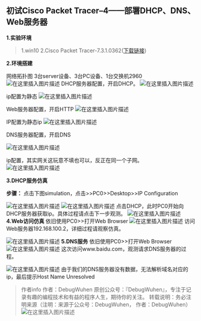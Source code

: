 ## 初试Cisco Packet Tracer–4——部署DHCP、DNS、Web服务器

**1.实验环境**
>1.win10
>2.Cisco Packet Tracer-7.3.1.0362([下载链接](https://www.netacad.com/zh-hans/courses/packet-tracer/introduction-packet-tracer))

**2.环境搭建**

网络拓扑图
3台server设备、3台PC设备、1台交换机2960
![在这里插入图片描述](https://img-blog.csdnimg.cn/2020122601184256.png?x-oss-process=image/watermark,type_ZmFuZ3poZW5naGVpdGk,shadow_10,text_aHR0cHM6Ly9ibG9nLmNzZG4ubmV0L3FxXzQzOTM4MDUy,size_16,color_FFFFFF,t_70)
DHCP服务器配置，开启DHCP。
![在这里插入图片描述](https://img-blog.csdnimg.cn/20201226023254957.png?x-oss-process=image/watermark,type_ZmFuZ3poZW5naGVpdGk,shadow_10,text_aHR0cHM6Ly9ibG9nLmNzZG4ubmV0L3FxXzQzOTM4MDUy,size_16,color_FFFFFF,t_70)

ip配置为静态
![在这里插入图片描述](https://img-blog.csdnimg.cn/20201226012558620.png?x-oss-process=image/watermark,type_ZmFuZ3poZW5naGVpdGk,shadow_10,text_aHR0cHM6Ly9ibG9nLmNzZG4ubmV0L3FxXzQzOTM4MDUy,size_16,color_FFFFFF,t_70)

Web服务器配置，开启HTTP
![在这里插入图片描述](https://img-blog.csdnimg.cn/20201226012701725.png?x-oss-process=image/watermark,type_ZmFuZ3poZW5naGVpdGk,shadow_10,text_aHR0cHM6Ly9ibG9nLmNzZG4ubmV0L3FxXzQzOTM4MDUy,size_16,color_FFFFFF,t_70)

IP配置为静态ip
![在这里插入图片描述](https://img-blog.csdnimg.cn/20201226023609271.png?x-oss-process=image/watermark,type_ZmFuZ3poZW5naGVpdGk,shadow_10,text_aHR0cHM6Ly9ibG9nLmNzZG4ubmV0L3FxXzQzOTM4MDUy,size_16,color_FFFFFF,t_70)


DNS服务器配置，开启DNS


![在这里插入图片描述](https://img-blog.csdnimg.cn/20201226023749894.png?x-oss-process=image/watermark,type_ZmFuZ3poZW5naGVpdGk,shadow_10,text_aHR0cHM6Ly9ibG9nLmNzZG4ubmV0L3FxXzQzOTM4MDUy,size_16,color_FFFFFF,t_70)

ip配置，其实网关这玩意不填也可以，反正在同一个子网。
![在这里插入图片描述](https://img-blog.csdnimg.cn/20201226023711325.png?x-oss-process=image/watermark,type_ZmFuZ3poZW5naGVpdGk,shadow_10,text_aHR0cHM6Ly9ibG9nLmNzZG4ubmV0L3FxXzQzOTM4MDUy,size_16,color_FFFFFF,t_70)

**3.DHCP服务仿真**

**步骤：** 点击下图simulation，点击>>PC0>>Desktop>>IP Configuration

![在这里插入图片描述](https://img-blog.csdnimg.cn/20201226013400881.png)
![在这里插入图片描述](https://img-blog.csdnimg.cn/20201226013654113.png?x-oss-process=image/watermark,type_ZmFuZ3poZW5naGVpdGk,shadow_10,text_aHR0cHM6Ly9ibG9nLmNzZG4ubmV0L3FxXzQzOTM4MDUy,size_16,color_FFFFFF,t_70)
点击DHCP，此时PC0开始向DHCP服务器获取ip。具体过程请点击下一步观测。
![在这里插入图片描述](https://img-blog.csdnimg.cn/20201226013741957.png?x-oss-process=image/watermark,type_ZmFuZ3poZW5naGVpdGk,shadow_10,text_aHR0cHM6Ly9ibG9nLmNzZG4ubmV0L3FxXzQzOTM4MDUy,size_16,color_FFFFFF,t_70)
**4.Web访问仿真**
依旧使用PC0>>打开Web Browser
![在这里插入图片描述](https://img-blog.csdnimg.cn/2020122601510021.png?x-oss-process=image/watermark,type_ZmFuZ3poZW5naGVpdGk,shadow_10,text_aHR0cHM6Ly9ibG9nLmNzZG4ubmV0L3FxXzQzOTM4MDUy,size_16,color_FFFFFF,t_70)
访问Web服务器192.168.100.2，详细过程请观察仿真。

![在这里插入图片描述](https://img-blog.csdnimg.cn/20201226023955460.png?x-oss-process=image/watermark,type_ZmFuZ3poZW5naGVpdGk,shadow_10,text_aHR0cHM6Ly9ibG9nLmNzZG4ubmV0L3FxXzQzOTM4MDUy,size_16,color_FFFFFF,t_70)
**5.DNS服务**
依旧使用PC0>>打开Web Browser
![在这里插入图片描述](https://img-blog.csdnimg.cn/2020122601510021.png?x-oss-process=image/watermark,type_ZmFuZ3poZW5naGVpdGk,shadow_10,text_aHR0cHM6Ly9ibG9nLmNzZG4ubmV0L3FxXzQzOTM4MDUy,size_16,color_FFFFFF,t_70)
这次访问www.baidu.com，观测请求DNS服务器的过程。

![在这里插入图片描述](https://img-blog.csdnimg.cn/20201226024329456.png?x-oss-process=image/watermark,type_ZmFuZ3poZW5naGVpdGk,shadow_10,text_aHR0cHM6Ly9ibG9nLmNzZG4ubmV0L3FxXzQzOTM4MDUy,size_16,color_FFFFFF,t_70)
由于我们的DNS服务器没有数据，无法解析域名对应的ip，最后提示Host Name Unresolved

>作者info
作者：DebugWuhen
原创公众号：『DebugWuhen』，专注于记录有趣的编程技术和有益的程序人生，期待你的关注。
转载说明：务必注明来源（注明：来源于公众号：DebugWuhen， 作者：DebugWuhen）
![在这里插入图片描述](https://img-blog.csdnimg.cn/20200706013520101.png?x-oss-process=image/watermark,type_ZmFuZ3poZW5naGVpdGk,shadow_10,text_aHR0cHM6Ly9ibG9nLmNzZG4ubmV0L3FxXzQzOTM4MDUy,size_16,color_FFFFFF,t_70)